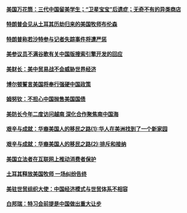 #### [美国万花筒：三代中国留美学生；“卫星宝宝”后遗症；无奇不有的异类商店](../pages/zg_yre_rvq/4612355.md?t=10132134) 

#### [特朗普会见从土耳其历劫归来的美国牧师布伦森 ](../pages/zg_yre_rvq/4612350.md?t=10132134) 

#### [特朗普称若沙特参与记者失踪事件将遭严惩 ](../pages/zg_yre_rvq/4612214.md?t=10132134) 

#### [美参议员不满谷歌有关中国版搜索引擎开发的回应 ](../pages/zg_yre_rvq/4612189.md?t=10132134) 

#### [美财长：美中贸易战不会威胁世界经济](../pages/zg_yre_rvq/4612072.md?t=10132134) 

#### [博尔顿誓言美国将奉行强硬中国政策](../pages/zg_yre_rvq/4612043.md?t=10132134) 

#### [姆努钦：不担心中国抛售美国国债](../pages/zg_yre_rvq/4612002.md?t=10132134) 

#### [美防长今年二度访问越南 深化合作聚焦南中国海](../pages/zg_yre_rvq/4611993.md?t=10132134) 

#### [艰辛与成就：华裔美国人的移民之路(1):华人在美洲找到了一个新家园](../pages/zg_yre_rvq/4611950.md?t=10132134) 

#### [艰辛与成就：华裔美国人的移民之路(2):排斥和接纳](../pages/zg_yre_rvq/4611947.md?t=10132134) 

#### [美国立法者在互联网上推动消费者保护](../pages/zg_yre_rvq/4611606.md?t=10132134) 

#### [土耳其释放美国牧师 一场纠纷告终](../pages/zg_yre_rvq/4611557.md?t=10132134) 

#### [美驻世贸组织大使：中国经济模式与世贸体系不相容](../pages/zg_yre_rvq/4611601.md?t=10132134) 

#### [白邦瑞：特习会前提是中国做出重大让步](../pages/zg_yre_rvq/4611595.md?t=10132134) 

